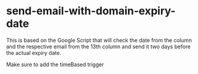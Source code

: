 # send-email-with-domain-expiry-date

This is based on the Google Script that will check the date from the column and the respective email from the 13th column and send it two days before the actual expiry date.

Make sure to add the timeBased trigger
